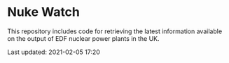 # Nuke Watch

This repository includes code for retrieving the latest information available on the output of EDF nuclear power plants in the UK.

Last updated: 2021-02-05 17:20